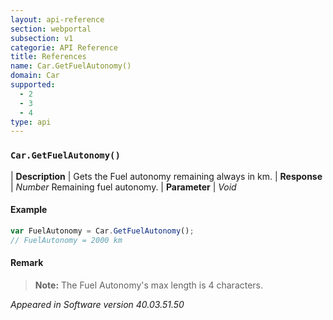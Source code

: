 ```yaml
---
layout: api-reference
section: webportal
subsection: v1
categorie: API Reference
title: References
name: Car.GetFuelAutonomy()
domain: Car
supported:
  - 2
  - 3
  - 4
type: api
---
```


### `Car.GetFuelAutonomy()`

| **Description** | Gets the Fuel autonomy remaining always in km.
| **Response** | *Number*  Remaining fuel autonomy.
| **Parameter**   | *Void*

#### Example

```javascript
var FuelAutonomy = Car.GetFuelAutonomy();
// FuelAutonomy = 2000 km
```

#### Remark

>**Note:** The Fuel Autonomy's max length is 4 characters.

*Appeared in Software version 40.03.51.50*